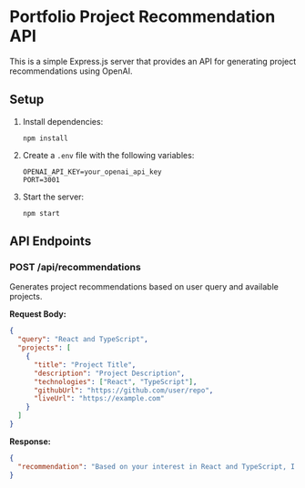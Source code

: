 # Portfolio Project Recommendation API

This is a simple Express.js server that provides an API for generating project recommendations using OpenAI.

## Setup

1. Install dependencies:
   ```
   npm install
   ```

2. Create a `.env` file with the following variables:
   ```
   OPENAI_API_KEY=your_openai_api_key
   PORT=3001
   ```

3. Start the server:
   ```
   npm start
   ```

## API Endpoints

### POST /api/recommendations

Generates project recommendations based on user query and available projects.

**Request Body:**
```json
{
  "query": "React and TypeScript",
  "projects": [
    {
      "title": "Project Title",
      "description": "Project Description",
      "technologies": ["React", "TypeScript"],
      "githubUrl": "https://github.com/user/repo",
      "liveUrl": "https://example.com"
    }
  ]
}
```

**Response:**
```json
{
  "recommendation": "Based on your interest in React and TypeScript, I recommend checking out **Project Title**..."
}
```
